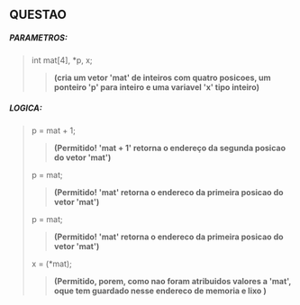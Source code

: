 ## QUESTAO


##### PARAMETROS:


>int mat[4], *p, x; 
>>__(cria um vetor 'mat' de inteiros com quatro posicoes, um ponteiro 'p' para inteiro e uma variavel 'x' tipo inteiro)__
>
##### LOGICA:
> p = mat + 1;
>>__(Permitido! 'mat  + 1' retorna o endereço da segunda posicao do vetor 'mat')__
>
> p = mat;
>>__(Permitido! 'mat' retorna o endereco da primeira posicao do vetor 'mat')__
>
> p = mat;  
>>__(Permitido! 'mat' retorna o endereco da primeira posicao do vetor 'mat')__
>
> x = (*mat);
>>__(Permitido, porem, como nao foram atribuidos valores a 'mat', oque tem guardado nesse endereco de memoria e lixo )__


